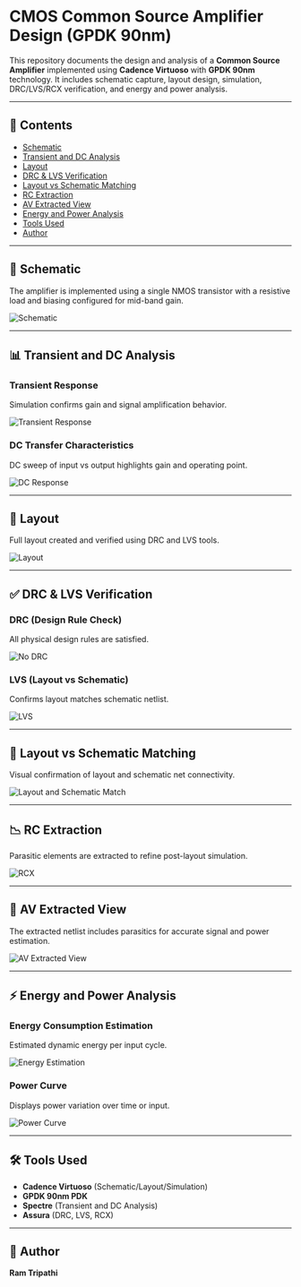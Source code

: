 
# CMOS Common Source Amplifier Design (GPDK 90nm)

This repository documents the design and analysis of a **Common Source Amplifier** implemented using **Cadence Virtuoso** with **GPDK 90nm** technology. It includes schematic capture, layout design, simulation, DRC/LVS/RCX verification, and energy and power analysis.

---

## 📁 Contents

- [Schematic](#schematic)
- [Transient and DC Analysis](#transient-and-dc-analysis)
- [Layout](#layout)
- [DRC & LVS Verification](#drc--lvs-verification)
- [Layout vs Schematic Matching](#layout-vs-schematic-matching)
- [RC Extraction](#rc-extraction)
- [AV Extracted View](#av-extracted-view)
- [Energy and Power Analysis](#energy-and-power-analysis)
- [Tools Used](#tools-used)
- [Author](#author)

---

## 📐 Schematic

The amplifier is implemented using a single NMOS transistor with a resistive load and biasing configured for mid-band gain.

![Schematic](./Common_source_amplifier_schematic.png)

---

## 📊 Transient and DC Analysis

### Transient Response

Simulation confirms gain and signal amplification behavior.

![Transient Response](./Transient_Response_CS_amp.png)

### DC Transfer Characteristics

DC sweep of input vs output highlights gain and operating point.

![DC Response](./dc_response.png)

---

## 🧱 Layout

Full layout created and verified using DRC and LVS tools.

![Layout](./Lyout_CS_Amp.png)

---

## ✅ DRC & LVS Verification

### DRC (Design Rule Check)  
All physical design rules are satisfied.

![No DRC](./No_DRC_CS_amp.png)

### LVS (Layout vs Schematic)

Confirms layout matches schematic netlist.

![LVS](./LVS_Run_CS_Amp.png)

---

## 🧮 Layout vs Schematic Matching

Visual confirmation of layout and schematic net connectivity.

![Layout and Schematic Match](./Layout_and_schematic_match_CS_amp.png)

---

## 📉 RC Extraction

Parasitic elements are extracted to refine post-layout simulation.

![RCX](./RCX_Run_CS_Amp.png)

---

## 🧪 AV Extracted View

The extracted netlist includes parasitics for accurate signal and power estimation.

![AV Extracted View](./AV_Extracted_view_CS_Amp.png)

---

## ⚡ Energy and Power Analysis

### Energy Consumption Estimation

Estimated dynamic energy per input cycle.

![Energy Estimation](./Energy_Estimation_CS_Amp.png)

### Power Curve

Displays power variation over time or input.

![Power Curve](./Power_Curve.png)

---

## 🛠 Tools Used

- **Cadence Virtuoso** (Schematic/Layout/Simulation)
- **GPDK 90nm PDK**
- **Spectre** (Transient and DC Analysis)
- **Assura** (DRC, LVS, RCX)

---

## 👤 Author

**Ram Tripathi**
